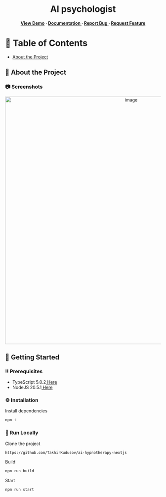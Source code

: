 <div align='center'>

<h1>AI psychologist</h1>
<h4> <a href=https://ai-hypnotherapy-nextjs.vercel.app/>View Demo</a> <span> · </span> <a href="https://github.com/TakhirKudusov/ai-hypnotherapy-nextjs/blob/master/README.md"> Documentation </a> <span> · </span> <a href="https://github.com/TakhirKudusov/ai-hypnotherapy-nextjs/issues"> Report Bug </a> <span> · </span> <a href="https://github.com/TakhirKudusov/ai-hypnotherapy-nextjs/issues"> Request Feature </a> </h4>


</div>

# :notebook_with_decorative_cover: Table of Contents

- [About the Project](#star2-about-the-project)


## :star2: About the Project

### :camera: Screenshots
<div align="center"> <a href="https://ai-hypnotherapy-nextjs.vercel.app/"><img src="https://i.imgur.com/TPe1Rw6.png" alt='image' width='800'/></a> </div>



## :toolbox: Getting Started

### :bangbang: Prerequisites

- TypeScript 5.0.2<a href="https://www.npmjs.com/package/typescript/v/5.0.2"> Here</a>
- NodeJS 20.5.1<a href="https://nodejs.org/en/blog/release/v20.5.1"> Here</a>


### :gear: Installation

Install dependencies
```bash
npm i
```


### :running: Run Locally

Clone the project

```bash
https://github.com/TakhirKudusov/ai-hypnotherapy-nextjs
```
Build
```bash
npm run build
```
Start
```bash
npm run start
```